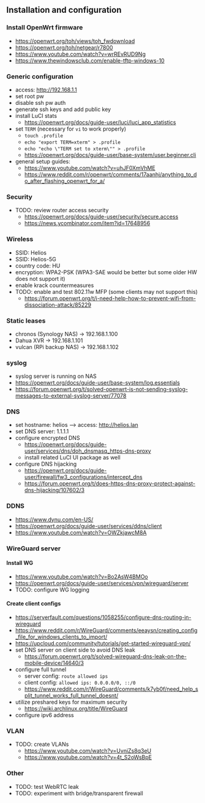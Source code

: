 ## Installation and configuration

### Install OpenWrt firmware

  - https://openwrt.org/toh/views/toh_fwdownload
  - https://openwrt.org/toh/netgear/r7800
  - https://www.youtube.com/watch?v=wrREvRUD9Ng
  - https://www.thewindowsclub.com/enable-tftp-windows-10

### Generic configuration

- access: http://192.168.1.1
- set root pw
- disable ssh pw auth
- generate ssh keys and add public key
- install LuCI stats
  - https://openwrt.org/docs/guide-user/luci/luci_app_statistics
- set `TERM` (necessary for `vi` to work properly)
  - `touch .profile`
  - `echo "export TERM=xterm" > .profile`
  - `echo "echo \"TERM set to xterm\"" > .profile`
  - https://openwrt.org/docs/guide-user/base-system/user.beginner.cli
- general setup guides:
  - https://www.youtube.com/watch?v=uhJF0XmVhME
  - https://www.reddit.com/r/openwrt/comments/17aanhj/anything_to_do_after_flashing_openwrt_for_a/

### Security

- TODO: review router access security
  - https://openwrt.org/docs/guide-user/security/secure.access
  - https://news.ycombinator.com/item?id=17648956

### Wireless

- SSID: Helios
- SSID: Helios-5G
- country code: HU
- encryption: WPA2-PSK (WPA3-SAE would be better but some older HW does not support it)
- enable krack countermeasures
- TODO: enable and test 802.11w MFP (some clients may not support this)
    - https://forum.openwrt.org/t/i-need-help-how-to-prevent-wifi-from-dissociation-attack/85229

### Static leases

- chronos (Synology NAS) -> 192.168.1.100
- Dahua XVR -> 192.168.1.101
- vulcan (RPi backup NAS) -> 192.168.1.102

### syslog

- syslog server is running on NAS
- https://openwrt.org/docs/guide-user/base-system/log.essentials
- https://forum.openwrt.org/t/solved-openwrt-is-not-sending-syslog-messages-to-external-syslog-server/77078

### DNS

- set hostname: helios --> access: http://helios.lan
- set DNS server: 1.1.1.1
- configure encrypted DNS
  - https://openwrt.org/docs/guide-user/services/dns/doh_dnsmasq_https-dns-proxy
  - install related LuCI UI package as well
- configure DNS hijacking
  - https://openwrt.org/docs/guide-user/firewall/fw3_configurations/intercept_dns
  - https://forum.openwrt.org/t/does-https-dns-proxy-protect-against-dns-hijacking/107602/3

### DDNS

- https://www.dynu.com/en-US/
- https://openwrt.org/docs/guide-user/services/ddns/client
- https://www.youtube.com/watch?v=OWZkjawcM8A

### WireGuard server

#### Install WG

- https://www.youtube.com/watch?v=Bo2AsW4BMOo
- https://openwrt.org/docs/guide-user/services/vpn/wireguard/server
- TODO: configure WG logging

#### Create client configs

- https://serverfault.com/questions/1058255/configure-dns-routing-in-wireguard
- https://www.reddit.com/r/WireGuard/comments/eeaysn/creating_config_file_for_windows_clients_to_import/
- https://upcloud.com/community/tutorials/get-started-wireguard-vpn/
- set DNS server on client side to avoid DNS leak
  - https://forum.openwrt.org/t/solved-wireguard-dns-leak-on-the-mobile-device/14640/3
- configure full tunnel
  - server config: `route allowed ips`
  - client config: `allowed ips: 0.0.0.0/0, ::/0`
  - https://www.reddit.com/r/WireGuard/comments/k7yb0f/need_help_split_tunnel_works_full_tunnel_doesnt/
- utilize preshared keys for maximum security
  - https://wiki.archlinux.org/title/WireGuard
- configure ipv6 address

### VLAN

- TODO: create VLANs
  - https://www.youtube.com/watch?v=UvniZs8q3eU
  - https://www.youtube.com/watch?v=4t_S2oWsBpE

### Other

- TODO: test WebRTC leak
- TODO: experiment with bridge/transparent firewall
